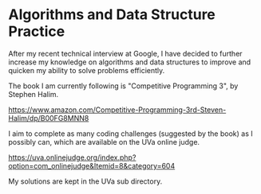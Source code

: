 # Algorithms and Data Structure Practice

After my recent technical interview at Google, I have decided to further increase my knowledge on algorithms and data structures to improve and quicken my ability to solve problems efficiently.

The book I am currently following is "Competitive Programming 3", by Stephen Halim.

https://www.amazon.com/Competitive-Programming-3rd-Steven-Halim/dp/B00FG8MNN8

I aim to complete as many coding challenges (suggested by the book) as I possibly can, which are available on the UVa online judge.

https://uva.onlinejudge.org/index.php?option=com_onlinejudge&Itemid=8&category=604

My solutions are kept in the UVa sub directory.

